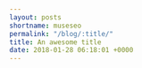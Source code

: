 ```yaml
---
layout: posts
shortname: museseo
permalink: "/blog/:title/"
title: An awesome title
date: 2018-01-28 06:18:01 +0000
---
```

